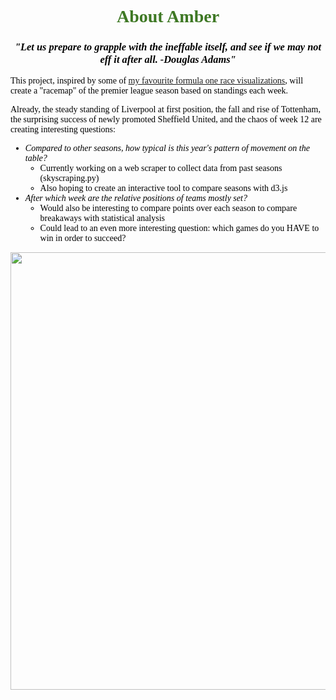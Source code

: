 <!DOCTYPE html>
<html>
<head>
<style>
  h1 {
  color: #3E7824;
  font-family: verdana;
}
  h3 {
  color: black;
  font-family: verdana;
  font-style: italic
}
  .center {
  text-align: center;
}
  p  {
  color: black;
  font-family: verdana;
}
  li  {
  color: black;
  font-family: verdana;
}
</style>
</head>

<body>

<h1 class = "center">About Amber</h1>
<h3 class ="center">"Let us prepare to grapple with the ineffable itself, and see if we may not eff it after all. -Douglas Adams"</h3>
<p>This project, inspired by some of <a href = "https://twitter.com/kable_codes/status/1151659915913490434" target = "_blank">my favourite formula one race visualizations</a>, will create a "racemap" of the premier league season based on standings each week. </p>
<p>Already, the steady standing of Liverpool at first position, the fall and rise of Tottenham, the surprising success of newly promoted Sheffield United, and the chaos of week 12 are creating interesting questions: </p>
<ul>
  <li><i>Compared to other seasons, how typical is this year's pattern of movement on the table?</i>
  <ul><li>Currently working on a web scraper to collect data from past seasons (skyscraping.py)</li>
      <li>Also hoping to create an interactive tool to compare seasons with d3.js</li></ul></li>
  <li><i>After which week are the relative positions of teams mostly set?</i>
  <ul><li>Would also be interesting to compare points over each season to compare breakaways with statistical analysis</li>
      <li>Could lead to an even more interesting question: which games do you HAVE to win in order to succeed?</li></ul></li>
</ul>
<p></p>
<img src="https://66.media.tumblr.com/a883316f5672836e7cdd3e0ac60c6dde/e06990d440d89e52-a4/s2048x3072/32150c197427cb620443317d35eca6de8872b697.png" width = "700">

</body>
</html>

